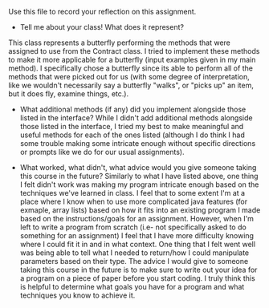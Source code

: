 Use this file to record your reflection on this assignment.

- Tell me about your class! What does it represent?

This class represents a butterfly performing the methods that were assigned to use from the Contract class. I tried to implement these methods to make it more applicable for a butterfly (input examples given in my main method). I specifically chose a butterfly since its able to perform all of the methods that were picked out for us (with some degree of interpretation, like we wouldn't necessarily say a butterfly "walks", or "picks up" an item, but it does fly, examine things, etc.). 


- What additional methods (if any) did you implement alongside those listed in the interface?
While I didn't add additional methods alongside those listed in the interface, I tried my best to make meaningful and useful methods for each of the ones listed (although I do think I had some trouble making some intricate enough without specific directions or prompts like we do for our usual assignments). 

- What worked, what didn't, what advice would you give someone taking this course in the future?
Similarly to what I have listed above, one thing I felt didn't work was making my program intricate enough based on the techniques we've learned in class. I feel that to some extent I'm at a place where I know when to use more complicated java features (for exmaple, array lists) based on how it fits into an existing program I made based on the instructions/goals for an assignment. However, when I'm left to write a program from scratch (i.e- not specifically asked to do something for an assignment) I feel that I have more difficulty knowing where I could fit it in and in what context. One thing that I felt went well was being able to tell what I needed to return/how I could manipulate parameters based on their type. The advice I would give to someone taking this course in the future is to make sure to write out your idea for a program on a piece of paper before you start coding. I truly think this is helpful to determine what goals you have for a program and what techniques you know to achieve it. 
